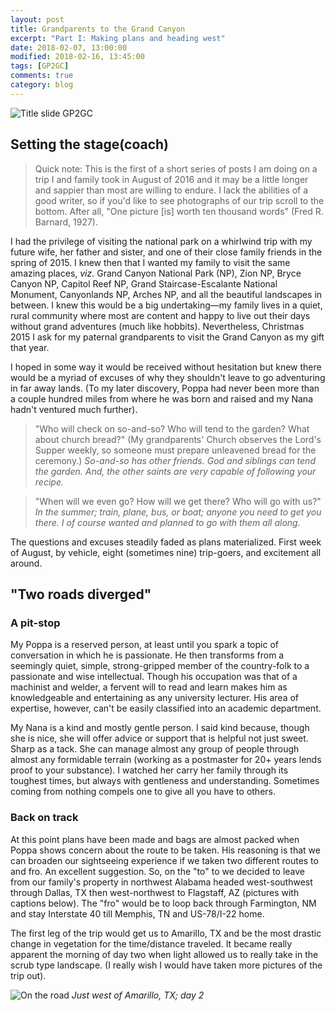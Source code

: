 ```yaml
---
layout: post
title: Grandparents to the Grand Canyon
excerpt: "Part I: Making plans and heading west"
date: 2018-02-07, 13:00:00
modified: 2018-02-16, 13:45:00
tags: [GP2GC]
comments: true
category: blog
---
```


![Title slide GP2GC]("/images/GP2GC/GP2GC.png")

## Setting the stage(coach)

> Quick note: This is the first of a short series of posts I am doing on a trip I and family took in August of 2016 and it may be a little longer and sappier than most are willing to endure. I lack the abilities of a good writer, so if you'd like to see photographs of our trip scroll to the bottom. After all, "One picture [is] worth ten thousand words" (Fred R. Barnard, 1927).

I had the privilege of visiting the national park on a whirlwind trip with my future wife, her father and sister, and one of their close family friends in the spring of 2015. I knew then that I wanted my family to visit the same amazing places, _viz._ Grand Canyon National Park (NP), Zion NP, Bryce Canyon NP, Capitol Reef NP, Grand Staircase-Escalante National Monument, Canyonlands NP, Arches NP, and all the beautiful landscapes in between. I knew this would be a big undertaking—my family lives in a quiet, rural community where most are content and happy to live out their days without grand adventures (much like hobbits). Nevertheless, Christmas 2015 I ask for my paternal grandparents to visit the Grand Canyon as my gift that year.

I hoped in some way it would be received without hesitation but knew there would be a myriad of excuses of why they shouldn't leave to go adventuring in far away lands. (To my later discovery, Poppa had never been more than a couple hundred miles from where he was born and raised and my Nana hadn't ventured much further).

> "Who will check on so-and-so? Who will tend to the garden? What about church bread?" (My grandparents' Church observes the Lord's Supper weekly, so someone must prepare unleavened bread for the ceremony.)
_So-and-so has other friends. God and siblings can tend the garden. And, the other saints are very capable of following your recipe._

> "When will we even go? How will we get there? Who will go with us?"
_In the summer; train, plane, bus, or boat; anyone you need to get you there. I of course wanted and planned to go with them all along._

The questions and excuses steadily faded as plans materialized. First week of August, by vehicle, eight (sometimes nine) trip-goers, and excitement all around.

## "Two roads diverged"

### A pit-stop
My Poppa is a reserved person, at least until you spark a topic of conversation in which he is passionate. He then transforms from a seemingly quiet, simple, strong-gripped member of the country-folk to a passionate and wise intellectual. Though his occupation was that of a machinist and welder, a fervent will to read and learn makes him as knowledgeable and entertaining as any university lecturer. His area of expertise, however, can't be easily classified into an academic department.

My Nana is a kind and mostly gentle person. I said kind because, though she is nice, she will offer advice or support that is helpful not just sweet. Sharp as a tack. She can manage almost any group of people through almost any formidable terrain (working as a postmaster for 20+ years lends proof to your substance). I watched her carry her family through its toughest times, but always with gentleness and understanding. Sometimes coming from nothing compels one to give all you have to others.

### Back on track

At this point plans have been made and bags are almost packed when Poppa shows concern about the route to be taken. His reasoning is that we can broaden our sightseeing experience if we taken two different routes to and fro. An excellent suggestion. So, on the "to" to we decided to leave from our family's property in northwest Alabama headed west-southwest through Dallas, TX then west-northwest to Flagstaff, AZ (pictures with captions below). The "fro" would be to loop back through Farmington, NM and stay Interstate 40 till Memphis, TN and US-78/I-22 home.

The first leg of the trip would get us to Amarillo, TX and be the most drastic change in vegetation for the time/distance traveled. It became really apparent the morning of day two when light allowed us to really take in the scrub type landscape. (I really wish I would have taken more pictures of the trip out).

![On the road]("/images/GP2GC/heading-west.jpg")
*Just west of Amarillo, TX; day 2*
